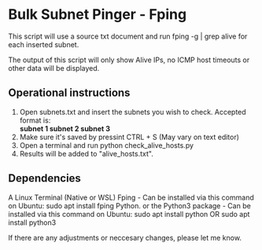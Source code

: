 <h1>Bulk Subnet Pinger - Fping</h1>

This script will use a source txt document and run fping -g | grep alive for each inserted subnet.

The output of this script will only show Alive IPs, no ICMP host timeouts or other data will be displayed.

<h2> Operational instructions </h2>

<ol>
<li> Open subnets.txt and insert the subnets you wish to check. Accepted format is: </li>
<b>
subnet 1
subnet 2
subnet 3
</b>
<li> Make sure it's saved by pressint CTRL + S (May vary on text editor) </li>
<li> Open a terminal and run python check_alive_hosts.py </li>
<li> Results will be added to "alive_hosts.txt". </li>
</ol>

<h2> Dependencies </h2>

A Linux Terminal (Native or WSL)
Fping - Can be installed via this command on Ubuntu:
sudo apt install fping
Python. or the Python3 package - Can be installed via this command on Ubuntu:
sudo apt install python
OR
sudo apt install python3

If there are any adjustments or neccesary changes, please let me know.